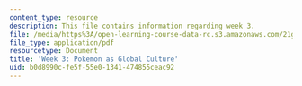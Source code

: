 ```yaml
---
content_type: resource
description: This file contains information regarding week 3.
file: /media/https%3A/open-learning-course-data-rc.s3.amazonaws.com/21g-067j-cultural-performances-of-asia-fall-2005/b0d8990cfe5f55e01341474855ceac92_MIT21G_067JF05_dis_qs3.pdf
file_type: application/pdf
resourcetype: Document
title: 'Week 3: Pokemon as Global Culture'
uid: b0d8990c-fe5f-55e0-1341-474855ceac92
---
```

